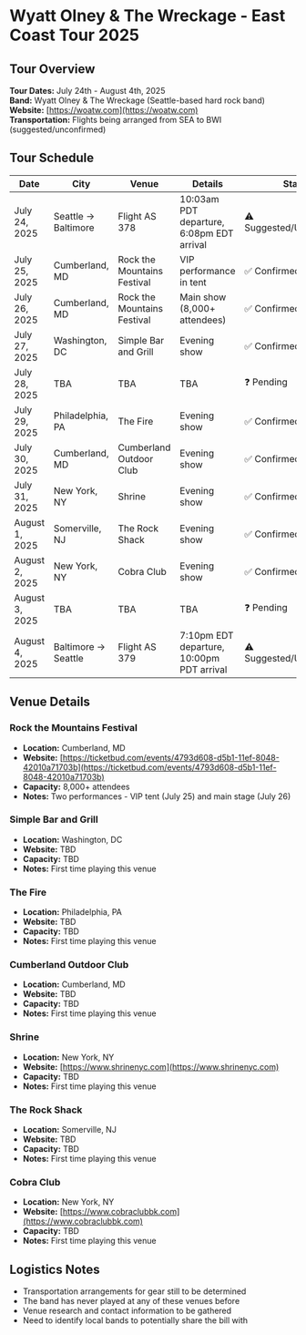 # Wyatt Olney & The Wreckage - East Coast Tour 2025

## Tour Overview

**Tour Dates:** July 24th - August 4th, 2025  
**Band:** Wyatt Olney & The Wreckage (Seattle-based hard rock band)  
**Website:** [https://woatw.com](https://woatw.com)  
**Transportation:** Flights being arranged from SEA to BWI (suggested/unconfirmed)

## Tour Schedule

| Date | City | Venue | Details | Status |
|------|------|-------|---------|--------|
| July 24, 2025 | Seattle → Baltimore | Flight AS 378 | 10:03am PDT departure, 6:08pm EDT arrival | ⚠️ Suggested/Unconfirmed |
| July 25, 2025 | Cumberland, MD | Rock the Mountains Festival | VIP performance in tent | ✅ Confirmed |
| July 26, 2025 | Cumberland, MD | Rock the Mountains Festival | Main show (8,000+ attendees) | ✅ Confirmed |
| July 27, 2025 | Washington, DC | Simple Bar and Grill | Evening show | ✅ Confirmed |
| July 28, 2025 | TBA | TBA | TBA | ❓ Pending |
| July 29, 2025 | Philadelphia, PA | The Fire | Evening show | ✅ Confirmed |
| July 30, 2025 | Cumberland, MD | Cumberland Outdoor Club | Evening show | ✅ Confirmed |
| July 31, 2025 | New York, NY | Shrine | Evening show | ✅ Confirmed |
| August 1, 2025 | Somerville, NJ | The Rock Shack | Evening show | ✅ Confirmed |
| August 2, 2025 | New York, NY | Cobra Club | Evening show | ✅ Confirmed |
| August 3, 2025 | TBA | TBA | TBA | ❓ Pending |
| August 4, 2025 | Baltimore → Seattle | Flight AS 379 | 7:10pm EDT departure, 10:00pm PDT arrival | ⚠️ Suggested/Unconfirmed |

## Venue Details

### Rock the Mountains Festival

- **Location:** Cumberland, MD
- **Website:** [https://ticketbud.com/events/4793d608-d5b1-11ef-8048-42010a71703b](https://ticketbud.com/events/4793d608-d5b1-11ef-8048-42010a71703b)
- **Capacity:** 8,000+ attendees
- **Notes:** Two performances - VIP tent (July 25) and main stage (July 26)

### Simple Bar and Grill

- **Location:** Washington, DC
- **Website:** TBD
- **Capacity:** TBD
- **Notes:** First time playing this venue

### The Fire

- **Location:** Philadelphia, PA
- **Website:** TBD
- **Capacity:** TBD
- **Notes:** First time playing this venue

### Cumberland Outdoor Club

- **Location:** Cumberland, MD
- **Website:** TBD
- **Capacity:** TBD
- **Notes:** First time playing this venue

### Shrine

- **Location:** New York, NY
- **Website:** [https://www.shrinenyc.com](https://www.shrinenyc.com)
- **Capacity:** TBD
- **Notes:** First time playing this venue

### The Rock Shack

- **Location:** Somerville, NJ
- **Website:** TBD
- **Capacity:** TBD
- **Notes:** First time playing this venue

### Cobra Club

- **Location:** New York, NY
- **Website:** [https://www.cobraclubbk.com](https://www.cobraclubbk.com)
- **Capacity:** TBD
- **Notes:** First time playing this venue

## Logistics Notes

- Transportation arrangements for gear still to be determined
- The band has never played at any of these venues before
- Venue research and contact information to be gathered
- Need to identify local bands to potentially share the bill with
